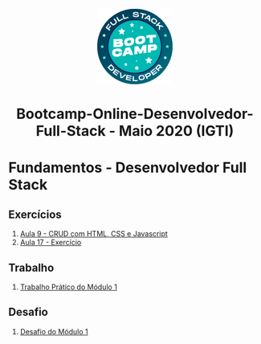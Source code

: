 <p align="center">
  <img src="/assets/bootcamp_fullstack.png">
</p>
<h1 align="center">Bootcamp-Online-Desenvolvedor-Full-Stack - Maio 2020 (IGTI)</h1>

# Fundamentos - Desenvolvedor Full Stack

## Exercícios
1. [Aula 9 - CRUD com HTML, CSS  e Javascript](Aula9)
2. [Aula 17 - Exercício](Aula17)

## Trabalho
1. [Trabalho Prático do Módulo 1](Trabalho1)

## Desafio
1. [Desafio do Módulo 1](Desafio1)
